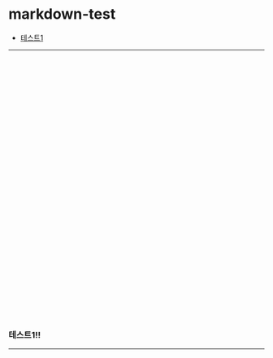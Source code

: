 # markdown-test

- <a href="#테스트1">테스트1</a>

---  

<br/><br/><br/><br/><br/><br/><br/><br/><br/><br/><br/><br/><br/><br/><br/>
<br/><br/><br/><br/><br/><br/><br/><br/><br/><br/><br/><br/><br/><br/><br/>

<div id="테스트1"></div>  

### 테스트1!!


--- 
